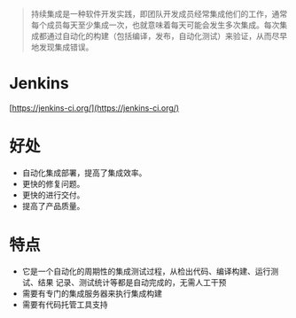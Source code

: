 >持续集成是一种软件开发实践，即团队开发成员经常集成他们的工作，通常每个成员每天至少集成一次，也就意味着每天可能会发生多次集成。每次集成都通过自动化的构建（包括编译，发布，自动化测试）来验证，从而尽早地发现集成错误。

# Jenkins

[https://jenkins-ci.org/](https://jenkins-ci.org/)

# 好处

- 自动化集成部署，提高了集成效率。 
- 更快的修复问题。 
- 更快的进行交付。 
- 提高了产品质量。

# 特点

- 它是一个自动化的周期性的集成测试过程，从检出代码、编译构建、运行测试、结果 记录、测试统计等都是自动完成的，无需人工干预
- 需要有专门的集成服务器来执行集成构建
- 需要有代码托管工具支持

